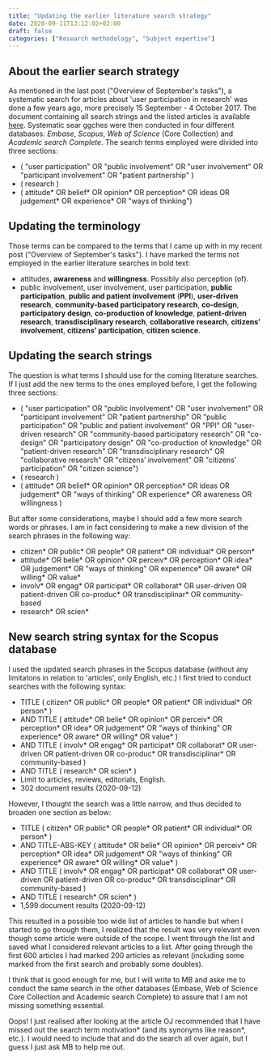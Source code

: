 ```yaml
---
title: "Updating the earlier literature search strategy"
date: 2020-09-11T13:12:02+02:00
draft: false
categories: ["Research methodology", "Subject expertise"]
---
```


## About the earlier search strategy
As mentioned in the last post ("Overview of September's tasks"), a systematic search for articles about 'user participation in research' was done a few years ago, more precisely 15 September - 4 October 2017. The document containing all search strings and the listed articles is available [here](/pdfs/200910-earlier-literature-search-on-user-participation.pdf). Systematic sear ggches were then conducted in four different databases:
*Embase*, *Scopus*, *Web of Science* (Core Collection) and *Academic search Complete*. The search terms employed were divided into three sections:

* ( "user participation" OR "public involvement" OR "user involvement" OR "participant involvement" OR "patient partnership" )
* ( research ) 
* ( attitude* OR belief* OR opinion* OR perception* OR ideas OR judgement* OR experience* OR "ways of thinking")

## Updating the terminology 
Those terms can be compared to the terms that I came up with in my recent post ("Overview of September's tasks"). I have marked the terms not employed in the earlier literature searches in bold text:

* attitudes, **awareness** and **willingness**. Possibly also perception (of). 
* public involvement, user involvement, user participation, **public participation**, **public and patient involvement** (**PPI**), **user-driven research**, **community-based participatory research**, **co-design**, **participatory design**, **co-production of knowledge**, **patient-driven research**, **transdisciplinary research**, **collaborative research**, **citizens’ involvement**, **citizens’ participation**, **citizen science**.

## Updating the search strings
The question is what terms I should use for the coming literature searches. If I just add the new terms to the ones employed before, I get the following three sections:

* ( "user participation" OR "public involvement" OR "user involvement" OR "participant involvement" OR "patient partnership" OR  "public participation" OR "public and patient involvement" OR "PPI" OR "user-driven research" OR "community-based participatory research" OR "co-design" OR "participatory design" OR "co-production of knowledge" OR "patient-driven research" OR "transdisciplinary research" OR "collaborative research" OR "citizens’ involvement" OR "citizens’ participation" OR "citizen science")
* ( research )
* ( attitude* OR belief* OR opinion* OR perception* OR ideas OR judgement* OR "ways of thinking" OR experience* OR awareness OR willingness )

But after some considerations, maybe I should add a few more search words or phrases. I am in fact considering to make a new division of the search phrases in the following way:

* citizen* OR public* OR people* OR patient* OR individual* OR person*
* attitude* OR belie* OR opinion* OR perceiv* OR perception* OR idea* OR judgement* OR "ways of thinking" OR experience* OR aware* OR willing* OR value*
* involv* OR engag* OR participat* OR collaborat* OR user-driven OR patient-driven OR co-produc* OR transdisciplinar* OR community-based 
* research* OR scien*

## New search string syntax for the Scopus database
I used the updated search phrases in the Scopus database (without any limitatons in relation to 'articles', only English, etc.) I first tried to conduct searches with the following syntax:

* TITLE ( citizen*  OR  public*  OR  people*  OR  patient*  OR  individual*  OR  person* )
* AND  TITLE ( attitude*  OR  belie*  OR  opinion*  OR  perceiv*  OR  perception*  OR  idea*  OR  judgement*  OR  "ways of thinking"  OR  experience*  OR  aware*  OR  willing*  OR  value* )
* AND  TITLE ( involv*  OR  engag*  OR  participat*  OR  collaborat*  OR  user-driven  OR  patient-driven  OR  co-produc*  OR  transdisciplinar*  OR  community-based )  
* AND  TITLE ( research*  OR  scien* ) 
* Limit to articles, reviews, editorials, English.
* 302 document results (2020-09-12) 

However, I thought the search was a little narrow, and thus decided to broaden one section as below:

* TITLE ( citizen*  OR  public*  OR  people*  OR  patient*  OR  individual*  OR  person* )
* AND  TITLE-ABS-KEY ( attitude*  OR  belie*  OR  opinion*  OR  perceiv*  OR  perception*  OR  idea*  OR  judgement*  OR  "ways of thinking"  OR  experience*  OR  aware*  OR  willing*  OR  value* )
* AND  TITLE ( involv*  OR  engag*  OR  participat*  OR  collaborat*  OR  user-driven  OR  patient-driven  OR  co-produc*  OR  transdisciplinar*  OR  community-based )  
* AND  TITLE ( research*  OR  scien* ) 
* 1,599 document results (2020-09-12)

This resulted in a possible too wide list of articles to handle but when I started to go through them, I realized that the result was very relevant even though some article were outside of the scope. I went through the list and saved what I considered relevant articles to a list. After going through the first 600 articles I had marked 200 articles as relevant (including some marked from the first search and probably some doubles). 

I think that is good enough for me, but I will write to MB and aske me to conduct the same search in the other databases (Embase, Web of Science Core Collection and Academic search Complete) to assure that I am not missing something essential.

Oops! I just realised after looking at the article OJ recommended that I have missed out the search term motivation* (and its synonyms like reason*, etc.). I would need to include that and do the search all over again, but I guess I just ask MB to help me out. 
